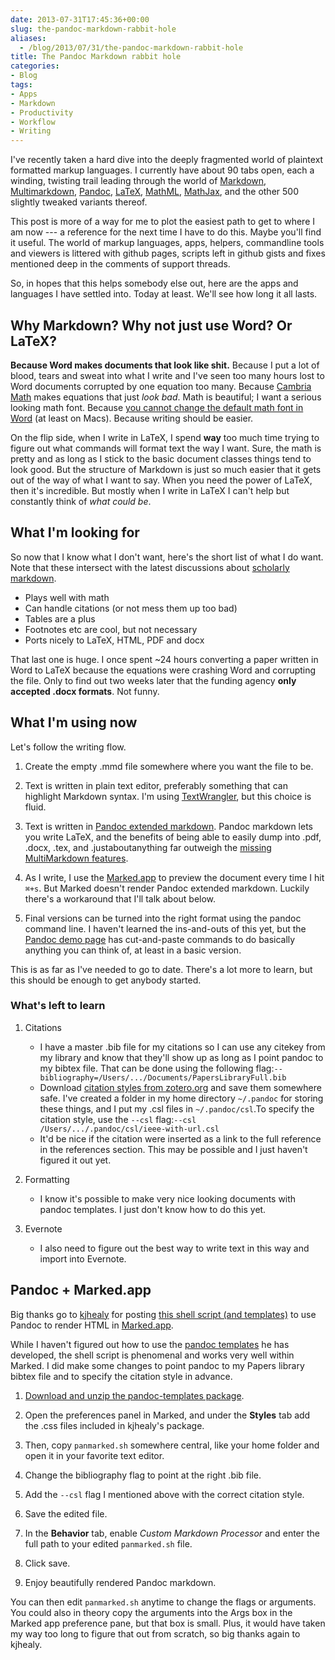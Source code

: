 ```yaml
---
date: 2013-07-31T17:45:36+00:00
slug: the-pandoc-markdown-rabbit-hole
aliases:
  - /blog/2013/07/31/the-pandoc-markdown-rabbit-hole
title: The Pandoc Markdown rabbit hole
categories:
- Blog
tags:
- Apps
- Markdown
- Productivity
- Workflow
- Writing
---
```


I've recently taken a hard dive into the deeply fragmented world of plaintext formatted markup languages. I currently have about 90 tabs open, each a winding, twisting trail leading through the world of [Markdown](http://daringfireball.net/projects/markdown/), [Multimarkdown](https://fletcherpenney.net/multimarkdown/), [Pandoc](https://pandoc.org), [LaTeX](http://latex-project.org), [MathML](http://w3.org/Math), [MathJax](http://mathjax.org), and the other 500 slightly tweaked variants thereof.

This post is more of a way for me to plot the easiest path to get to where I am now --- a reference for the next time I have to do this. Maybe you'll find it useful. The world of markup languages, apps, helpers, commandline tools and viewers is littered with github pages, scripts left in github gists and fixes mentioned deep in the comments of support threads.

So, in hopes that this helps somebody else out, here are the apps and languages I have settled into. Today at least. We'll see how long it all lasts.

<!-- more -->


## Why Markdown? Why not just use Word? Or LaTeX?


**Because Word makes documents that look like shit.** Because I put a lot of blood, tears and sweat into what I write and I've seen too many hours lost to Word documents corrupted by one equation too many. Because [Cambria Math](http://en.wikipedia.org/wiki/Cambria_(typeface)) makes equations that just _look bad_. Math is beautiful; I want a serious looking math font. Because [you cannot change the default math font in Word](http://answers.microsoft.com/en-us/mac/forum/macoffice2011-macword/installing-math-fonts/301abc3b-d132-45c7-8409-99201dce1572) (at least on Macs). Because writing should be easier.

On the flip side, when I write in LaTeX, I spend **way** too much time trying to figure out what commands will format text the way I want. Sure, the math is pretty and as long as I stick to the basic document classes things tend to look good. But the structure of Markdown is just so much easier that it gets out of the way of what I want to say. When you need the power of LaTeX, then it's incredible. But mostly when I write in LaTeX I can't help but constantly think of _what could be_.


## What I'm looking for


So now that I know what I don't want, here's the short list of what I do want. Note that these intersect with the latest discussions about [scholarly markdown](http://blog.martinfenner.org/2013/06/17/what-is-scholarly-markdown/).

* Plays well with math
* Can handle citations (or not mess them up too bad)
* Tables are a plus
* Footnotes etc are cool, but not necessary
* Ports nicely to LaTeX, HTML, PDF and docx

That last one is huge. I once spent ~24 hours converting a paper written in Word to LaTeX because the equations were crashing Word and corrupting the file. Only to find out two weeks later that the funding agency **only accepted .docx formats**. Not funny.


## What I'm using now

Let's follow the writing flow.

1. Create the empty .mmd file somewhere where you want the file to be.

2. Text is written in plain text editor, preferably something that can highlight Markdown syntax. I'm using [TextWrangler](http://www.barebones.com/products/textwrangler/), but this choice is fluid.

3. Text is written in [Pandoc extended markdown](http://johnmacfarlane.net/pandoc/README.html). Pandoc markdown lets you write LaTeX, and the benefits of being able to easily dump into .pdf, .docx, .tex, and .justaboutanything far outweigh the [missing MultiMarkdown features](https://github.com/jgm/pandoc/wiki/Pandoc-vs-Multimarkdown#features-in-mmd-but-not-pandoc).

4. As I write, I use the [Marked.app](http://markedapp.com) to preview the document every time I hit `⌘+s`. But Marked doesn't render Pandoc extended markdown. Luckily there's a workaround that I'll talk about below.

5. Final versions can be turned into the right format using the pandoc command line. I haven't learned the ins-and-outs of this yet, but the [Pandoc demo page](http://johnmacfarlane.net/pandoc/demos.html) has cut-and-paste commands to do basically anything you can think of, at least in a basic version.


This is as far as I've needed to go to date. There's a lot more to learn, but this should be enough to get anybody started.


### What's left to learn

1. Citations
    * I have a master .bib file for my citations so I can use any citekey from my library and know that they'll show up as long as I point pandoc to my bibtex file. That can be done using the following flag:`--bibliography=/Users/.../Documents/PapersLibraryFull.bib`
    * Download [citation styles from zotero.org](http://zotero.org/styles) and save them somewhere safe. I've created a folder in my home directory `~/.pandoc` for storing these things, and I put my .csl files in `~/.pandoc/csl`.To specify the citation style, use the `--csl` flag:`--csl /Users/.../.pandoc/csl/ieee-with-url.csl`
    * It'd be nice if the citation were inserted as a link to the full reference in the references section. This may be possible and I just haven't figured it out yet.

2. Formatting
    * I know it's possible to make very nice looking documents with pandoc templates. I just don't know how to do this yet.

3. Evernote
    * I also need to figure out the best way to write text in this way and import into Evernote.

## Pandoc + Marked.app

Big thanks go to [kjhealy](https://github.com/kjhealy) for posting [this shell script (and templates)](https://github.com/kjhealy/pandoc-templates) to use Pandoc to render HTML in [Marked.app](http://markedapp.com).

While I haven't figured out how to use the [pandoc templates](https://github.com/kjhealy/pandoc-templates/tree/master/templates) he has developed, the shell script is phenomenal and works very well within Marked. I did make some changes to point pandoc to my Papers library bibtex file and to specify the citation style in advance.
	
1. [Download and unzip the pandoc-templates package](https://github.com/kjhealy/pandoc-templates/archive/master.zip).

2. Open the preferences panel in Marked, and under the **Styles** tab add the .css files included in kjhealy's package.

3. Then, copy `panmarked.sh` somewhere central, like your home folder and open it in your favorite text editor.

4. Change the bibliography flag to point at the right .bib file.

5. Add the `--csl` flag I mentioned above with the correct citation style.

6. Save the edited file.

7. In the **Behavior** tab, enable _Custom Markdown Processor_ and enter the full path to your edited `panmarked.sh` file.

8. Click save.

9. Enjoy beautifully rendered Pandoc markdown.


You can then edit `panmarked.sh` anytime to change the flags or arguments. You could also in theory copy the arguments into the Args box in the Marked app preference pane, but that box is small. Plus, it would have taken my way too long to figure that out from scratch, so big thanks again to kjhealy.
